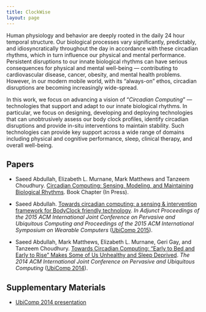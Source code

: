 ```yaml
---
title: ClockWise
layout: page
---
```


Human physiology and behavior are deeply rooted in the daily 24 hour
temporal structure. Our biological processes vary significantly, predictably,
and idiosyncratically throughout the day in accordance with these circadian
rhythms, which in turn influence our physical and mental performance.
Persistent disruptions to our innate biological rhythms can have serious
consequences for physical and mental well-being — contributing to
cardiovascular disease, cancer, obesity, and mental health problems. However,
in our modern mobile world, with its “always-on” ethos, circadian disruptions
are becoming increasingly wide-spread.

In this work, we focus on advancing a vision of “_Circadian Computing_”
— technologies that support and adapt to our innate biological rhythms. In
particular, we focus on designing, developing and deploying technologies that
can unobtrusively assess our body clock profiles, identify circadian
disruptions and provide in-situ interventions to maintain stability. Such
technologies can provide key support across a wide range of domains including
physical and cognitive performance, sleep, clinical therapy, and overall
well-being.

## Papers ##

* Saeed Abdullah, Elizabeth L. Murnane, Mark Matthews and Tanzeem Choudhury. [Circadian Computing: Sensing, Modeling, and Maintaining Biological Rhythms](#). Book Chapter (In Press).

* Saeed Abdullah. [Towards circadian computing: a sensing & intervention
framework for BodyClock friendly technology](https://dl.acm.org/citation.cfm?id=2801657).
_In Adjunct Proceedings of the 2015 ACM International Joint Conference on
Pervasive and Ubiquitous Computing and Proceedings of the 2015 ACM
International Symposium on Wearable Computers_
([UbiComp 2015](http://ubicomp.org/ubicomp2015/)).

* Saeed Abdullah, Mark Matthews, Elizabeth L. Murnane, Geri Gay, and Tanzeem Choudhury.
[Towards Circadian Computing: “Early to Bed and Early to Rise” Makes Some of
Us Unhealthy and Sleep Deprived](http://pac.cs.cornell.edu/pubs/clockwise-ubicomp-2014.pdf). _The 2014 ACM International Joint Conference on Pervasive and Ubiquitous Computing_ ([UbiComp 2014](http://ubicomp.org/ubicomp2014/)).

## Supplementary Materials ##
* [UbiComp 2014 presentation](https://dl.dropboxusercontent.com/u/6286713/permlinks/talk-ubicomp-2014.pdf)


